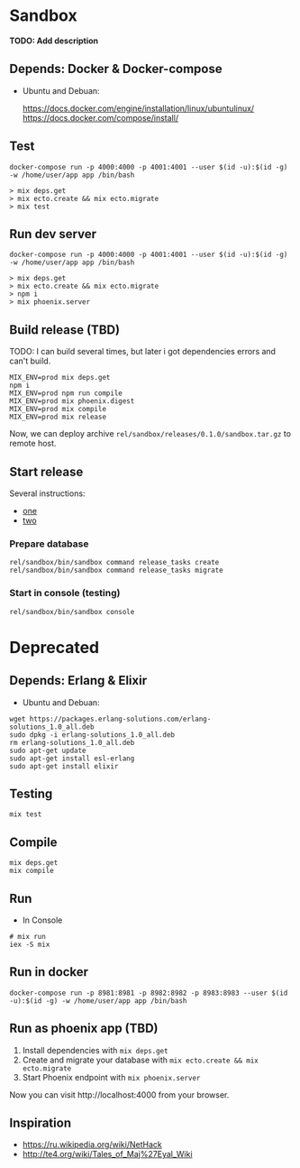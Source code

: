 # Sandbox

**TODO: Add description**

## Depends: Docker & Docker-compose

* Ubuntu and Debuan:

  https://docs.docker.com/engine/installation/linux/ubuntulinux/
  https://docs.docker.com/compose/install/


## Test

```shell
docker-compose run -p 4000:4000 -p 4001:4001 --user $(id -u):$(id -g) -w /home/user/app app /bin/bash

> mix deps.get
> mix ecto.create && mix ecto.migrate
> mix test
```

## Run dev server

```shell
docker-compose run -p 4000:4000 -p 4001:4001 --user $(id -u):$(id -g) -w /home/user/app app /bin/bash

> mix deps.get
> mix ecto.create && mix ecto.migrate
> npm i
> mix phoenix.server
```

## Build release (TBD)

TODO: I can build several times, but later i got dependencies errors and can't build.

```shell
MIX_ENV=prod mix deps.get
npm i
MIX_ENV=prod npm run compile
MIX_ENV=prod mix phoenix.digest
MIX_ENV=prod mix compile
MIX_ENV=prod mix release
```

Now, we can deploy archive `rel/sandbox/releases/0.1.0/sandbox.tar.gz` to remote host.

## Start release

Several instructions:
* [one](http://www.phoenixframework.org/docs/advanced-deployment)
* [two](http://blog.plataformatec.com.br/2016/04/running-migration-in-an-exrm-release/)

### Prepare database
```shell
rel/sandbox/bin/sandbox command release_tasks create
rel/sandbox/bin/sandbox command release_tasks migrate
```

### Start in console (testing)

```shell
rel/sandbox/bin/sandbox console
```


# Deprecated

## Depends: Erlang & Elixir

* Ubuntu and Debuan:

```shell
wget https://packages.erlang-solutions.com/erlang-solutions_1.0_all.deb
sudo dpkg -i erlang-solutions_1.0_all.deb
rm erlang-solutions_1.0_all.deb
sudo apt-get update
sudo apt-get install esl-erlang
sudo apt-get install elixir
```

## Testing

```shell
mix test
```

## Compile

```shell
mix deps.get
mix compile
```

## Run

* In Console

```shell
# mix run
iex -S mix
```

## Run in docker

```shell
docker-compose run -p 8981:8981 -p 8982:8982 -p 8983:8983 --user $(id -u):$(id -g) -w /home/user/app app /bin/bash
```

## Run as phoenix app (TBD)

1. Install dependencies with `mix deps.get`
2. Create and migrate your database with `mix ecto.create && mix ecto.migrate`
3. Start Phoenix endpoint with `mix phoenix.server`

Now you can visit http://localhost:4000 from your browser.

## Inspiration

* https://ru.wikipedia.org/wiki/NetHack
* http://te4.org/wiki/Tales_of_Maj%27Eyal_Wiki
